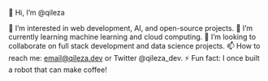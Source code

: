 👋 Hi, I’m @qileza

👀 I’m interested in web development, AI, and open-source projects.
🌱 I’m currently learning machine learning and cloud computing.
💞️ I’m looking to collaborate on full stack development and data science projects.
📫 How to reach me: email@qileza.dev or Twitter @qileza_dev.
⚡ Fun fact: I once built a robot that can make coffee!
